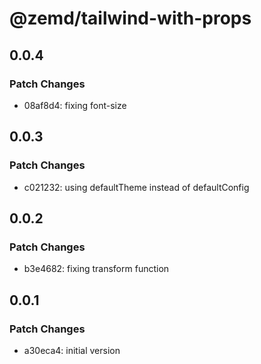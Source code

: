 # @zemd/tailwind-with-props

## 0.0.4

### Patch Changes

- 08af8d4: fixing font-size

## 0.0.3

### Patch Changes

- c021232: using defaultTheme instead of defaultConfig

## 0.0.2

### Patch Changes

- b3e4682: fixing transform function

## 0.0.1

### Patch Changes

- a30eca4: initial version
